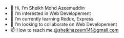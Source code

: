 - 👋 Hi, I’m Sheikh Mohd Azeemuddin
- 👀 I’m interested in Web Developement
- 🌱 I’m currently learning Redux, Express
- 💞️ I’m looking to collaborate on Web Developement
- 📫 How to reach me @sheikhazeem141@gmail.com

<!---
sheikhazeem786/sheikhazeem786 is a ✨ special ✨ repository because its `README.md` (this file) appears on your GitHub profile.
You can click the Preview link to take a look at your changes.
--->
